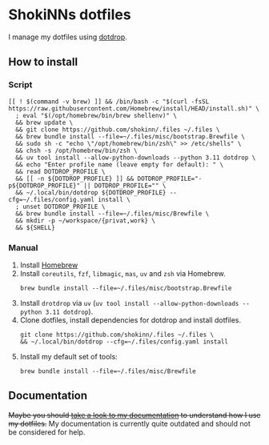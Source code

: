 # ShokiNNs dotfiles

I manage my dotfiles using [dotdrop](https://github.com/deadc0de6/dotdrop).

## How to install

### Script

```shell
[[ ! $(command -v brew) ]] && /bin/bash -c "$(curl -fsSL https://raw.githubusercontent.com/Homebrew/install/HEAD/install.sh)" \
  ; eval "$(/opt/homebrew/bin/brew shellenv)" \
  && brew update \
  && git clone https://github.com/shokinn/.files ~/.files \
  && brew bundle install --file=~/.files/misc/bootstrap.Brewfile \
  && sudo sh -c "echo \"/opt/homebrew/bin/zsh\" >> /etc/shells" \
  && chsh -s /opt/homebrew/bin/zsh \
  && uv tool install --allow-python-downloads --python 3.11 dotdrop \
  && echo "Enter profile name (leave empty for default): " \
  && read DOTDROP_PROFILE \
  && [[ -n ${DOTDROP_PROFILE} ]] && DOTDROP_PROFILE="-p${DOTDROP_PROFILE}" || DOTDROP_PROFILE="" \
  && ~/.local/bin/dotdrop ${DOTDROP_PROFILE} --cfg=~/.files/config.yaml install \
  ; unset DOTDROP_PROFILE \
  && brew bundle install --file=~/.files/misc/Brewfile \
  && mkdir -p ~/workspace/{privat,work} \
  && ${SHELL}
```

### Manual

1. Install [Homebrew](https://brew.sh/)
2. Install `coreutils`, `fzf`, `libmagic`, `mas`, `uv` and `zsh` via Homebrew.  
   ```shell
   brew bundle install --file=~/.files/misc/bootstrap.Brewfile
   ```
3. Install `drotdrop` via `uv` (`uv tool install --allow-python-downloads --python 3.11 dotdrop`).
4. Clone dotfiles, install dependencies for dotdrop and install dotfiles.  
   ```shell
   git clone https://github.com/shokinn/.files ~/.files \
   && ~/.local/bin/dotdrop --cfg=~/.files/config.yaml install
   ```
5. Install my default set of tools:  
   ```shell
   brew bundle install --file=~/.files/misc/Brewfile
   ```

## Documentation

~~Maybe you should [take a look to my documentation](https://docs.pphg.tech/) to understand how I use my dotfiles.~~
My documentation is currently quite outdated and should not be considered for help.
